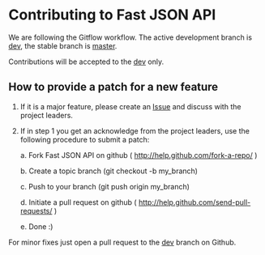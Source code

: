 # Contributing to Fast JSON API

We are following the Gitflow workflow. The active development branch is [dev](https://github.com/Netflix/fast_jsonapi/tree/dev), the stable branch is [master](https://github.com/Netflix/fast_jsonapi/tree/master).

Contributions will be accepted to the [dev](https://github.com/Netflix/fast_jsonapi/tree/dev) only.

## How to provide a patch for a new feature

1. If it is a major feature, please create an [Issue]( https://github.com/Netflix/fast_jsonapi/issues ) and discuss with the project leaders.

2. If in step 1 you get an acknowledge from the project leaders, use the
   following procedure to submit a patch:

    a. Fork Fast JSON API on github ( http://help.github.com/fork-a-repo/ )

    b. Create a topic branch (git checkout -b my_branch)

    c. Push to your branch (git push origin my_branch)

    d. Initiate a pull request on github ( http://help.github.com/send-pull-requests/ )

    e. Done :)

For minor fixes just open a pull request to the [dev]( https://github.com/Netflix/fast_jsonapi/tree/dev ) branch on Github.
